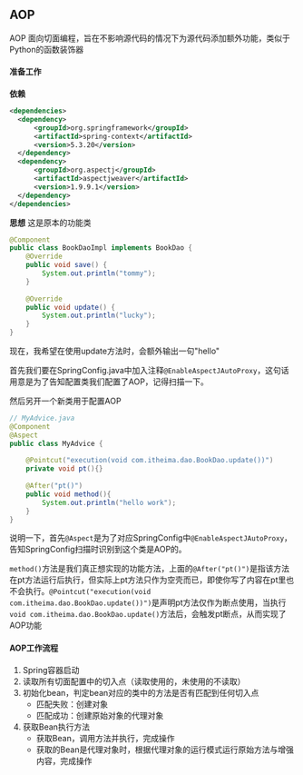 ## AOP
AOP 面向切面编程，旨在不影响源代码的情况下为源代码添加额外功能，类似于Python的函数装饰器

#### 准备工作
**依赖**
```xml
<dependencies>  
  <dependency>    
	  <groupId>org.springframework</groupId>  
	  <artifactId>spring-context</artifactId>  
      <version>5.3.20</version>  
  </dependency>  
  <dependency>    
	  <groupId>org.aspectj</groupId>  
      <artifactId>aspectjweaver</artifactId>  
      <version>1.9.9.1</version>  
  </dependency>
</dependencies>
```

**思想**
这是原本的功能类
```java
@Component  
public class BookDaoImpl implements BookDao {  
    @Override  
    public void save() {  
        System.out.println("tommy");  
    }  
  
    @Override  
    public void update() {  
        System.out.println("lucky");  
    }  
}
```
现在，我希望在使用update方法时，会额外输出一句"hello"

首先我们要在SpringConfig.java中加入注释`@EnableAspectJAutoProxy`，这句话用意是为了告知配置类我们配置了AOP，记得扫描一下。

然后另开一个新类用于配置AOP

```java
// MyAdvice.java
@Component  
@Aspect  
public class MyAdvice {  
  
    @Pointcut("execution(void com.itheima.dao.BookDao.update())")  
    private void pt(){}  
  
    @After("pt()")  
    public void method(){  
        System.out.println("hello work");  
    }  
}
```

说明一下，首先`@Aspect`是为了对应SpringConfig中`@EnableAspectJAutoProxy`，告知SpringConfig扫描时识别到这个类是AOP的。

`method()`方法是我们真正想实现的功能方法，上面的`@After("pt()")`是指该方法在pt方法运行后执行，但实际上pt方法只作为空壳而已，即使你写了内容在pt里也不会执行。`@Pointcut("execution(void com.itheima.dao.BookDao.update())")`是声明pt方法仅作为断点使用，当执行`void com.itheima.dao.BookDao.update()`方法后，会触发pt断点，从而实现了AOP功能

#### AOP工作流程
1. Spring容器启动
2. 读取所有切面配置中的切入点（读取使用的，未使用的不读取）
3. 初始化bean，判定bean对应的类中的方法是否有匹配到任何切入点
	- 匹配失败：创建对象
	- 匹配成功：创建原始对象的代理对象
4. 获取Bean执行方法
	- 获取Bean，调用方法并执行，完成操作
	- 获取的Bean是代理对象时，根据代理对象的运行模式运行原始方法与增强内容，完成操作
